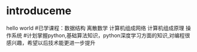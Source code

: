 # introduceme
hello world
#已学课程：数据结构 离散数学 计算机组成网络 计算机组成原理 操作系统
#计划掌握python,基础算法知识，python深度学习方面的知识,对编程很感兴趣，希望以后技术能更进一步提升
